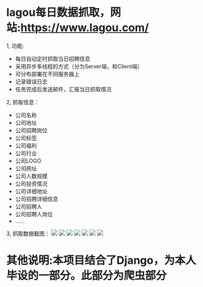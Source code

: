 # lagou每日数据抓取，网站:https://www.lagou.com/
1, 功能:
 - 每日自动定时抓取当日招聘信息
 - 采用异步多线程的方式（分为Server端，和Client端）
 - 可分布部署在不同服务器上
 - 记录错误日志
 - 任务完成后发送邮件，汇报当日抓取情况
 
2, 抓取信息：
 - 公司名称
 - 公司地址
 - 公司招聘岗位
 - 公司标签
 - 公司福利
 - 公司行业
 - 公司LOGO
 - 公司网址
 - 公司人数规模
 - 公司投资情况
 - 公司详细地址
 - 公司招聘详细信息
 - 公司招聘人
 - 公司招聘人岗位
 - ......
 
3, 抓取数据截图：
 ![](http://i1.piimg.com/567571/5cb2fef7d8ac1678.png)
 ![](http://i1.piimg.com/567571/aaf8c8087468432d.png)
 ![](http://i1.piimg.com/567571/40c005ad57d247eb.png)
 ![](http://i1.piimg.com/567571/39bb0869159257d3.png)
 ![](http://i1.piimg.com/567571/48ffcee445f09368.png)
 ![](http://i1.piimg.com/567571/dd38339e88472057.png)
 ![](http://p1.bpimg.com/567571/18cb7810c8c21342.png)

# 其他说明:本项目结合了Django，为本人毕设的一部分。此部分为爬虫部分
